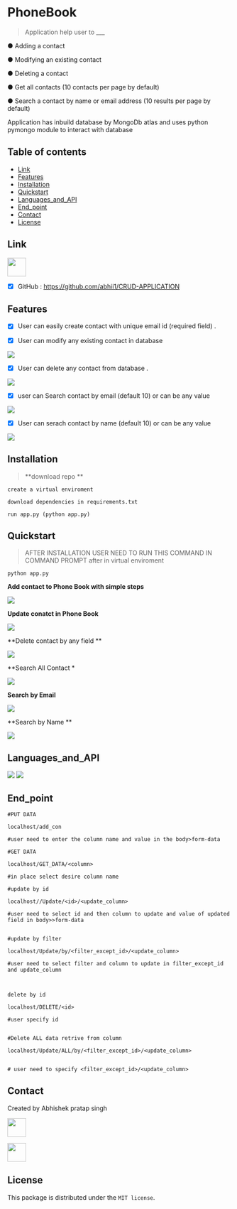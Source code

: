 # PhoneBook

>Application help user to ___

● Adding a contact <br />

● Modifying an existing contact  <br />

● Deleting a contact  <br />

● Get all contacts (10 contacts per page by default)  <br />

● Search a contact by name or email address (10 results per page by default)  <br />


Application has inbuild database by MongoDb atlas and uses python pymongo module to interact with database 


## Table of contents


* [Link](#Link)
* [Features](#Features)
* [Installation](#screenshots)
* [Quickstart](#Quickstart)
* [Languages_and_API](#Languages_and_API)
* [End_point](#End_point)
* [Contact](#contact)
* [License](#License)


## Link

<img src="https://avatars1.githubusercontent.com/u/9919?s=200&v=4" width="42" height="42">

- [X] GitHub : https://github.com/abhii1/CRUD-APPLICATION



## Features


- [X] User can easily create contact with unique email id (required field) .


- [X] User can modify any existing contact in database 


<img src="https://user-images.githubusercontent.com/49953175/95673653-29591200-0bc8-11eb-9ec8-02fb9f2d0b07.PNG" >



- [X] User can delete any contact from database .


<img src="https://user-images.githubusercontent.com/49953175/95673770-6ffb3c00-0bc9-11eb-8c2c-fdade20dc2f7.gif" >


- [X] user can Search contact by email (default 10) or can be any value 


<img src="https://user-images.githubusercontent.com/49953175/95673915-4ee71b00-0bca-11eb-8554-5af63bd3ba30.gif" >

- [X] User can serach contact by name (default 10) or can be any value 

<img src="https://user-images.githubusercontent.com/49953175/95674035-31668100-0bcb-11eb-964e-b3694452b255.gif" >




## Installation

>  **download repo **

     
     
```
create a virtual enviroment 

download dependencies in requirements.txt

run app.py (python app.py)

```



## Quickstart

>AFTER INSTALLATION USER NEED TO RUN THIS COMMAND IN COMMAND PROMPT after in virtual enviroment 

```
python app.py

```




**Add contact  to Phone Book  with simple steps**
  

<img src="https://user-images.githubusercontent.com/49953175/95742293-61865080-0cad-11eb-8ecd-83badd0a210d.gif" >


**Update conatct in Phone Book**





<img src="https://user-images.githubusercontent.com/49953175/95743894-19b4f880-0cb0-11eb-96b0-ced545e85a29.gif" >


**Delete contact by any field **




<img src="https://user-images.githubusercontent.com/49953175/95744370-cd1ded00-0cb0-11eb-8a34-55530cc33138.gif" >



**Search All Contact *

 



<img src="https://user-images.githubusercontent.com/49953175/95744913-ce034e80-0cb1-11eb-83e1-6c0a74e18c7c.gif" >


**Search by Email**



<img src="https://user-images.githubusercontent.com/49953175/95745492-cf814680-0cb2-11eb-8c5a-e6387124959f.gif" >


**Search by Name **




<img src="https://user-images.githubusercontent.com/49953175/95745682-24bd5800-0cb3-11eb-8b47-b81c1a9eab40.gif" >


                           

## Languages_and_API


<img src="https://miro.medium.com/max/2496/1*uYcRdZDho2AicwI9k84kpw.jpeg">



<img src="https://files.realpython.com/media/flask.3aee85149243.png">








## End_point

```
#PUT DATA 
   
localhost/add_con

#user need to enter the column name and value in the body>form-data

   ```
   
```
#GET DATA 

localhost/GET_DATA/<column>

#in place select desire column name 

```

```
#update by id 

localhost//Update/<id>/<update_column>

#user need to select id and then column to update and value of updated field in body>>form-data


```

```
#update by filter 

localhost/Update/by/<filter_except_id>/<update_column>

#user need to select filter and column to update in filter_except_id and update_column



```

```
delete by id

localhost/DELETE/<id>

#user specify id 


```

```
#Delete ALL data retrive from column

localhost/Update/ALL/by/<filter_except_id>/<update_column>


# user need to specify <filter_except_id>/<update_column>

```


## Contact


Created by Abhishek pratap singh

[<img src="https://cdns.iconmonstr.com/wp-content/assets/preview/2012/240/iconmonstr-linkedin-3.png" width="42" height="42">](https://www.linkedin.com/in/abhishek-pratap-singh-44a96816b/)

[<img src="https://9to5google.com/wp-content/uploads/sites/4/2016/08/gmail-logo.png?w=1280" width="42" height="42">](abhisheklumiamicro@gmail.com)


## License

This package is distributed under the `MIT license`.
